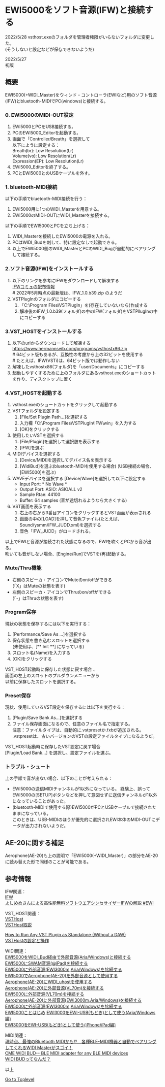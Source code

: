     
# EWI5000をソフト音源(IFW)と接続する   

2022/5/28
vsthost.exeのフォルダを管理者権限がいらないフォルダに変更した。  
(そうしないと設定などが保存できないようだ)  

2022/5/27     
初版    
  
## 概要    
EWI5000(+WIDI_Master)をウィンド・コントローラ(EWIなど)用のソフト音源(IFW)とbluetooth-MIDIでPC(windows)と接続する。

### 0. EWI5000のMIDI-OUT設定
1. EWI5000とPCをUSB接続する。
1. PCのEWI5000_Editorを起動する。
1. 画面で「Controller/Breath」を選択して  
以下にように設定する：  
Breath(br): Low Resolution(Lr)  
Volume(vo): Low Resolution(Lr)  
Expression(EP): Low Resolution(Lr)  
1. EWI5000_Editorを終了する。  
1. PCとEWI5000とのUSBケーブルを外す。  

### 1. bluetooth-MIDI接続
以下の手順でbluetooth-MIDI接続を行う：
1. EWI5000用に1つのWIDI_Masterを用意する。
1. EWI5000のMIDI-OUTにWIDI_Masterを接続する。

以下の手順でEWI5000とPCを立ち上げる：
1. WIDI_Masterを接続したEWI5000の電源を入れる。
1. PCはWIDI_Budを刺して、特に設定なしで起動できる。
1. 以上でEWI5000側のWIDI_MasterとPCのWIDI_Bugが自動的にペアリングして接続する。   

### 2.ソフト音源(IFW)をインストールする
1. 以下のリンクを参考にIFWをダウンロードして解凍する  
[IFWコミュの配布情報](https://mixi.jp/view_bbs.pl?comm_id=5620149&id=62193318)  
\# 2022年5月時点の最新版は、IFW_1.0.b39.zip のようだ  
1. VSTPlugInのフォルダにコピーする
    1. 「C:\Program Files\VSTPlugIn」を(存在していないなら)作成する
    1. 解凍後のIFW_1.0.b39(フォルダ)の中のIFW(フォルダ)をVSTPllugInの中にコピーする

### 3.VST_HOSTをインストールする
1. 以下のurlからダウンロードして解凍する 
https://www.hermannseib.com/programs/vsthostx86.zip  
\# 64ビット版もあるが、互換性の考慮から上の32ビットを使用する  
\# たとえば、IFW(VSTi)は、64ビット版では動作しない  
1. 解凍したvsthostx86(フォルダ)を「user/Documents」にコピーする  
1. 起動しやすくするために上のフォルダにあるvsthost.exeのショートカットを作り、ディスクトップに置く  

### 4.VST_HOSTを起動する
1. vsthost.exeのショートカットをクリックして起動する
1. VSTフォルダを設定する
    1. \[File/Set Plugin Path...]を選択する
    1. 入力欄「C:\Program Files\VSTPlugIn\IFW\win」を入力する
    1. \[OK]をクリックする
1. 使用したいVSTを選択する
    1. \[File/Plugin]を選択して選択肢を表示する
    1. \[IFW]を選ぶ
1. MIDIデバイスを選択する
    1. \[Device/MIDI]を選択してデバイス名を表示する
    1. \[WidiBud]を選ぶ(bluetooth-MIDIを使用する場合)
    (USB接続の場合、\[EWI5000]を選ぶ)  
1. WAVEデバイスを選択する
    \[Device/Wave]を選択して以下に設定する  
    * Input Port: \* No Wave \*  
    * Output Port: ASIO: ASIOALL v2  
    * Sample Rtae: 44100  
    * Buffer: 64 samples (音が途切れるようなら大きくする)
1. VST画面を表示する
    1. 右上の右から3番目アイコンをクリックするとVST画面が表示される
    1. 画面の中の[LOAD]を押して音色ファイル(たとえば、Sound/ysmm/IFW_JUDD.xml)を選択する 
    1. 音色「IFW_JUDD」がロードされる。  

以上でEWIと音源が接続された状態になるので、EWIを吹くとPCから音が出る。  
吹いても音がしない場合、\[Engine/Run]でVSTを(再)起動する。  

### Mute/Thru機能
* 右側のスピーカ・アイコンでMuteのon/offができる  
 (「X」はMuteの状態を表す)
* 左側のスピーカ・アイコンでThruのon/offができる  
 (「-」はThruの状態を表す)           
 
### Program保存
現状の状態を保存するには以下を実行する：
1. \[Performance/Save As ...]を選択する
1. 保存状態を書き込むスロットを選択する  
(未使用は、[** Init **] になっている)
1. スロット名(Name)を入力する
1. \[OK]をクリックする

VST_HOST起動時に保存した状態に戻す場合   、  
画面の左上のスロットのプルダウンメニューから  
以前に保存したスロットを選択する。  

### Preset保存
現状、使用しているVST設定を保存するには以下を実行する：
1. [Plugin/Save Bank As...]を選択する
1. ファイル保存画面になるので、任意のファイル名で指定する。  
注意：ファイルタイプは、自動的に\.vstpresetか\.fxbが追加される。  
\.vstpresetは、古いバージョンのVSTの設定ファイルタイプになるようだ。  

VST_HOST起動時に保存したVST設定に戻す場合  
\[Plugin/Load Bank...] を選択し、設定ファイルを選ぶ。


### トラブル・シュート
上の手順で音が出ない場合、以下のことが考えられる：
* EWI5000の送信MIDIチャンネルが1以外になっている。
経験上、誤ってEWI5000の\[SETUP]ボタンなどを押して意図せずに送信チャンネルが1以外になっていることがあった。
* (bluetooth-MIDIで使用する際)EWI5000がPCとUSBケーブルで接続されたままになっている。  
このときは、USB-MIDIのほうが優先的に選択されEWI本体のMIDI-OUTにデータが出力されないようだ。

## AE-20に関する補足
Aerophone(AE-20)も上の説明で「EWI5000(+WIDI_Master)」の部分をAE-20に読み替えた形で同様のことが可能である。

## 参考情報
IFW関連：  
[IFW](https://dic.nicovideo.jp/a/ifw)    
[よしめめさんによる高性能無料ソフトウエアシンセサイザーIFWの解説 #EWI](https://togetter.com/li/1256334)   

VST_HOST関連：  
[VSTHost](https://www.hermannseib.com/english/vsthost.htm)  
[VSTHost取説](https://www.hermannseib.com/documents/VSTHost.pdf)  

[How to Run Any VST Plugin as Standalone (Without a DAW)](https://guitargearfinder.com/guides/run-vst-plugins-standalone/)  
[VSTHostの設定と操作](https://yppts.adam.ne.jp/music/isogi/vsthost.html)  

WIDI関連：  
[EWI5000をWIDI_Bud経由で外部音源(Aria/Windows)と接続する](https://xshigee.github.io/web0/md/EWI5000_WIDI_Bud.html)  
[EWI5000にSWAM音源(@iPad)を接続する](https://xshigee.github.io/web0/md/EWI5000_SWAM.html)  
[EWI5000に外部音源(EWI3000m,Aria/Windows)を接続する](EWI5000_EWI-Aria.md)    
[EWI5000でAerophone(AE-20)を外部音源として使用する](EWI5000_ExtAE-20.md)    
[Aerophone(AE-20)にWIDI_uhostを使用する](AE-20_WIDI_uhost.md)    
[Aerophone(AE-20)に外部音源(VL70m)を接続する](AE-20_VL70m.md)    
[EWI5000に外部音源(VL70m)を接続する](EWI5000_VL70m.md)    
[Aerophone(AE-20)に外部音源(EWI3000m,Aria/Windows)を接続する](AE-20-ExternalAria.md)    
[EWI5000に外部音源(EWI3000m,Aria/Windows)を接続する](EWI5000_EWI-Aria.md)    
[EWI5000ことはじめ](EWI5000_EWI-GetStarted.md) 
[EWI3000をEWI-USB(もどき)として使う(Aria/Windows編)](EWI3000_EWI-Aria.md)   
[EWI3000をEWI-USB(もどき)として使う(iPhone/iPad編)](EWI3000_EWI-USB.md)   

MIDI関連：  
[現時点、最強のBluetooth MIDIかも!?　各種BLE-MIDI機器と自動でペアリングしてくれるWIDI Masterがスゴイ！](https://www.dtmstation.com/archives/32976.html)  
[CME WIDI BUD-- BLE MIDI adapter for any BLE MIDI devices](https://xkeyair.com/widi-bud/)  
[WIDI BUDってなんだ？](https://dirigent.jp/blog/widi-bud%E3%81%A3%E3%81%A6%E3%81%AA%E3%82%93%E3%81%A0)  


以上  

[Go to Toplevel](https://xshigee.github.io/web0/)  


